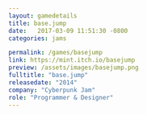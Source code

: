 ```yaml
---
layout: gamedetails
title: base.jump
date:   2017-03-09 11:51:30 -0800
categories: jams

permalink: /games/basejump
link: https://mint.itch.io/basejump
preview: /assets/images/basejump.png
fulltitle: "base.jump"
releasedate: "2014"
company: "Cyberpunk Jam"
role: "Programmer & Designer"
---
```


